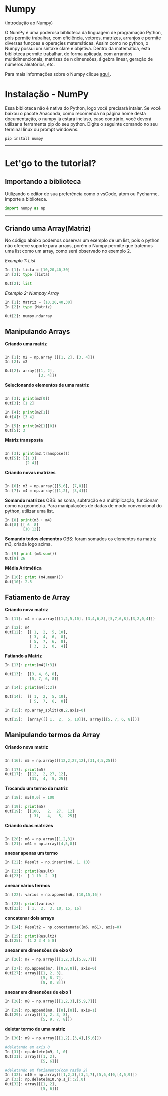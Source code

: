 # Numpy
(Introdução ao Numpy)

O NumPy é uma poderosa biblioteca da linguagem de programação Python, pois permite trabalhar, com eficiência, vetores, matrizes, arranjos e permite diversas funçoes e operaçĩes matemáticas. Assim como no python, o Numpy possui um sintaxe clare e objetiva. Dentro da matemática, esta biblioteca permite trabalhar, de forma aplicada, com arrandos multidimencionais, matrizes de n dimensões, álgebra linear, geração de números aleatórios, etc.

Para mais informações sobre o Numpy clique [aqui ](https://www.numpy.org/).

# Instalação - NumPy
Essa biblioteca não é nativa do Python, logo você precisará intalar. Se você baixou o pacote Anaconda, como recomenda na página home desta documentação, o numpy  já estará incluso, caso contrário, você deverá utilizar a ferramenta pip do seu python. Digite o seguinte comando no seu terminal linux ou prompt  windowns.

```python
pip install numpy
```
---
# Let'go to the tutorial?

## Importando a biblioteca
Utilizando o editor de sua preferência como o vsCode, atom ou Pycharme, importe a biblioteca. 

```python
import numpy as np
```
---
## Criando uma Array(Matriz)
No código abaixo podemos observar um exemplo de um list, pois o python não oferece suporte para arrays, porém o Numpy permite que tratemos uma list como um array, como será observado no exemplo 2. 


*Exemplo 1: List*

```python
In [1]: lista = [10,20,40,30]
In [2]: type (lista)

Out[2]: list
```

*Exemplo 2: Numpay Array*

```python
In [1]: Matriz = [10,20,40,30]
In [2]: type (Matriz)

Out[2]: numpy.ndarray
```

## Manipulando Arrays

**Criando uma matriz**

```python

In [1]: m2 = np.array ([[1, 2], [3, 4]])
In [2]: m2

Out[2]: array([[1, 2],
               [3, 4]])

```

**Selecionando elementos de uma matriz**

```python

In [3]: print(m2[0])
Out[3]: [1 2]

In [4]: print(m2[1])
Out[4]: [3 4]

In [5]: print(m2[1][0])
Out[5]: 3

```

**Matriz transposta**

```python

In [3]: print(m2.transpose())
Out[5]: [[1 3]
         [2 4]]

```

**Criando novas matrizes**

```python

In [6]: m3 = np.array([[5,6], [7,8]])
In [7]: m4 = np.array([[1,2], [3,4]])

```
**Somando matrizes**
OBS: as soma, subtração e a multiplicação, funcionam como na geometria. Para manipulações de dadas de modo convencional do python, utilizar uma list.

```python
In [8] print(m3 + m4)
Out[8] [[ 6  8]
        [10 12]]
```

**Somando todos elementos**
OBS: foram somados os elementos da matriz m3, criada logo acima. 

```python
In [9] print (m3.sum())
Out[9] 26
```

**Média Aritmética**


```python
In [10]: print (m4.mean())
Out[10]: 2.5
```

## Fatiamento de Array

**Criando nova matriz**

```python
In [11]: m4 = np.array([[1,2,5,10], [3,4,6,8],[5,7,6,8],[3,2,0,4]])

In [12]: m4
Out[12]:  [[ 1,  2,  5, 10],
           [ 3,  4,  6,  8],
           [ 5,  7,  6,  8],
           [ 3,  2,  0,  4]]
```

**Fatiando a Matriz**

```python
In [13]: print(m4[1:3])

Out[13]:  [[3, 4, 6, 8],
           [5, 7, 6, 8]]
```

```python
In [14]: print(m4[::2])

Out[14]:  [[ 1,  2,  5, 10],
           [ 5,  7,  6,  8]]
```
```python
In [15]: np.array_split(x8,2,axis=0)

Out[15]:  [array([[ 1,  2,  5, 10]]), array([[5, 7, 6, 8]])]
```

## Manipulando termos da Array

**Criando nova matriz**

```python

In [16]: m5 = np.array([[12,2,27,12],[31,4,5,25]])

In [17]: print(m5)
Out[17]:  [[12,  2, 27, 12],
           [31,  4,  5, 25]]
```

**Trocando um termo da matriz**

```python
In [18]: m5[0,0] = 100

In [19]: print(m5)
Out[19]:  [[100,   2,  27,  12]
           [ 31,   4,   5,  25]]
```
**Criando duas matrizes**

```python

In [20]: m6 = np.array([1,2,3])
In [21]: m61 = np.array([4,5,8])

```
**anexar apenas um termo**

```python
In [22]: Result = np.insert(m6, 1, 10)

In [23]: print(Result)
Out[23]:  [ 1 10  2  3]

```

**anexar vários termos**

```python
In [22]: varios = np.append(m6, [10,15,16])

In [23]: print(varios)
Out[23]:  [ 1,  2,  3, 10, 15, 16]

```

**concatenar dois arrays**

```python
In [24]: Result2 = np.concatenate((m6, m61), axis=0)

In [25]: print(Result2)
Out[25]:  [1 2 3 4 5 8]

```
**anexar em dimensões de eixo 0**


```python
In [26]: m7 = np.array([[1,2,3],[5,8,7]])

In [27]: np.append(m7, [[8,8,8]], axis=0)
Out[27]: array([[1, 2, 3],
                [5, 8, 7],
                [8, 8, 8]])

```

**anexar em dimensões de eixo 1**

```python
In [28]: m8 = np.array([[1,2,3],[5,9,7]])

In [29]: np.append(m8, [[8],[8]], axis=1)
Out[29]: array([[1, 2, 3, 8],
                [5, 9, 7, 8]])

```
**deletar termo de uma matriz**

```python
In [30]: m9 = np.array([[1,2],[3,4],[5,6]])
```

```python
#deletando em axis 0
In [31]: np.delete(m9, 1, 0)
Out[31]: array([[1, 2],
                [5, 6]])

```


```python
#deletando em fatiamento(com razão 2)
In [32]: m10 = np.array([[1,2,3],[3,4,7],[5,6,4]0,[4,5,9]])
In [33]: np.delete(m10,np.s_[::2],0)
Out[32]: array([[1, 2],
                [5, 6]])

```


